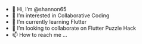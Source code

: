 - 👋 Hi, I’m @shannon65
- 👀 I’m interested in Collaborative Coding
- 🌱 I’m currently learning Flutter
- 💞️ I’m looking to collaborate on Flutter Puzzle Hack
- 📫 How to reach me ...

<!---
shannon65/shannon65 is a ✨ special ✨ repository because its `README.md` (this file) appears on your GitHub profile.
You can click the Preview link to take a look at your changes.
--->

